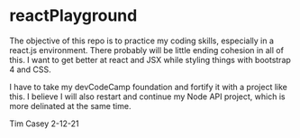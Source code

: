 # reactPlayground

The objective of this repo is to practice my coding skills, especially in a react.js environment.  There probably will be little ending cohesion in all of this.  I want to get better at react and JSX while styling things with bootstrap 4 and CSS.

I have to take my devCodeCamp foundation and fortify it with a project like this.  I believe I will also restart and continue my Node API project, which is more delinated at the same time.

Tim Casey
2-12-21